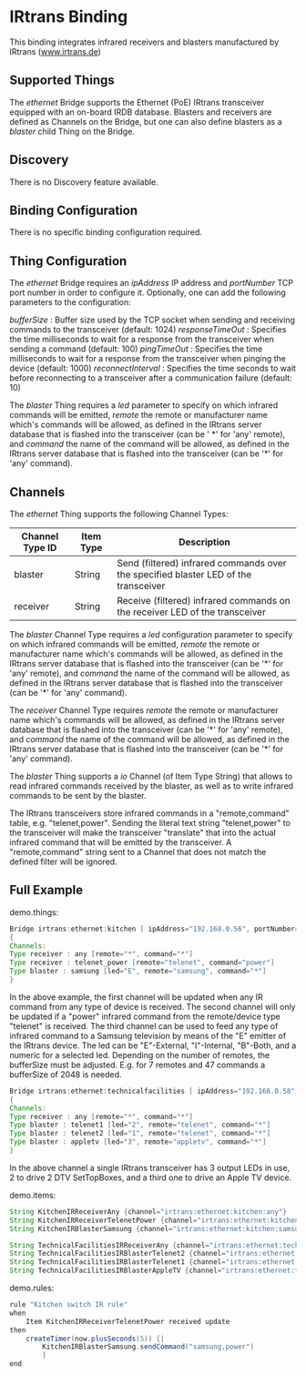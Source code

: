# IRtrans Binding

This binding integrates infrared receivers and blasters manufactured by IRtrans (www.irtrans.de)

## Supported Things

The _ethernet_ Bridge supports the Ethernet (PoE) IRtrans transceiver equipped with an on-board IRDB database. Blasters and receivers are defined as Channels on the Bridge, but one can also define blasters as a _blaster_ child Thing on the Bridge.

## Discovery

There is no Discovery feature available.

## Binding Configuration

There is no specific binding configuration required.

## Thing Configuration

The _ethernet_ Bridge requires an _ipAddress_ IP address and _portNumber_ TCP port number in order to configure it. Optionally, one can add the following parameters to the configuration:

_bufferSize_ : Buffer size used by the TCP socket when sending and receiving commands to the transceiver (default: 1024)
_responseTimeOut_ : Specifies the time milliseconds to wait for a response from the transceiver when sending a command (default: 100)
_pingTimeOut_ : Specifies the time milliseconds to wait for a response from the transceiver when pinging the device (default: 1000)
_reconnectInterval_ : Specifies the time seconds to wait before reconnecting to a transceiver after a communication failure (default: 10)

The _blaster_ Thing requires a _led_ parameter to specify on which infrared commands will be emitted, _remote_ the remote or manufacturer name which's commands will be allowed, as defined in the IRtrans server database that is flashed into the transceiver (can be ' \*' for 'any' remote), and _command_ the name of the command will be allowed, as defined in the IRtrans server database that is flashed into the transceiver (can be '*' for 'any' command).

## Channels

The _ethernet_ Thing supports the following Channel Types:

| Channel Type ID | Item Type | Description                                                                         |
|-----------------|-----------|-------------------------------------------------------------------------------------|
| blaster         | String    | Send (filtered) infrared commands over the specified blaster LED of the transceiver |
| receiver        | String    | Receive (filtered) infrared commands on the receiver LED of the transceiver         |

The _blaster_ Channel Type requires a _led_ configuration parameter to specify on which infrared commands will be emitted, _remote_ the remote or manufacturer name which's commands will be allowed, as defined in the IRtrans server database that is flashed into the transceiver (can be '\*' for 'any' remote), and _command_ the name of the command will be allowed, as defined in the IRtrans server database that is flashed into the transceiver (can be '*' for 'any' command).

The _receiver_ Channel Type requires _remote_ the remote or manufacturer name which's commands will be allowed, as defined in the IRtrans server database that is flashed into the transceiver (can be '\*' for 'any' remote), and _command_ the name of the command will be allowed, as defined in the IRtrans server database that is flashed into the transceiver (can be '*' for 'any' command).

The _blaster_ Thing supports a _io_ Channel (of Item Type String) that allows to read infrared commands received by the blaster, as well as to write infrared commands to be sent by the blaster.

The IRtrans transceivers store infrared commands in a "remote,command" table, e.g. "telenet,power". Sending the literal text string "telenet,power" to the transceiver will make the transceiver "translate" that into the actual infrared command that will be emitted by the transceiver.  A "remote,command" string sent to a Channel that does not match the defined filter will be ignored.

## Full Example

demo.things:

```java
Bridge irtrans:ethernet:kitchen [ ipAddress="192.168.0.56", portNumber=21000, bufferSize=1024, responseTimeOut=100, pingTimeOut=2000, reconnectInterval=10 ]
{
Channels:
Type receiver : any [remote="*", command="*"]
Type receiver : telenet_power [remote="telenet", command="power"]
Type blaster : samsung [led="E", remote="samsung", command="*"]
}
```

In the above example, the first channel will be updated when any IR command from any type of device is received. The second channel will only be updated if a "power" infrared command from the remote/device type "telenet" is received. The third channel can be used to feed any type of infrared command to a Samsung television by means of the "E" emitter of the IRtrans device.
The led can be "E"-External, "I"-Internal, "B"-Both, and a numeric for a selected led.
Depending on the number of remotes, the bufferSize must be adjusted. E.g. for 7 remotes and 47 commands a bufferSize of 2048 is needed.

```java
Bridge irtrans:ethernet:technicalfacilities [ ipAddress="192.168.0.58", portNumber=21000, bufferSize=1024, responseTimeOut=100, pingTimeOut=2000, reconnectInterval=10 ]
{
Channels:
Type receiver : any [remote="*", command="*"]
Type blaster : telenet1 [led="2", remote="telenet", command="*"]
Type blaster : telenet2 [led="1", remote="telenet", command="*"]
Type blaster : appletv [led="3", remote="appletv", command="*"]
}
```

In the above channel a single IRtrans transceiver has 3 output LEDs in use, 2 to drive 2 DTV SetTopBoxes, and a third one to drive an Apple TV device.

demo.items:

```java
String KitchenIRReceiverAny {channel="irtrans:ethernet:kitchen:any"}
String KitchenIRReceiverTelenetPower {channel="irtrans:ethernet:kitchen:telenet_power"}
String KitchenIRBlasterSamsung {channel="irtrans:ethernet:kitchen:samsung"}

String TechnicalFacilitiesIRReceiverAny {channel="irtrans:ethernet:technicalfacilities:any"}
String TechnicalFacilitiesIRBlasterTelenet2 {channel="irtrans:ethernet:technicalfacilities:telenet2"}
String TechnicalFacilitiesIRBlasterTelenet1 {channel="irtrans:ethernet:technicalfacilities:telenet1"}
String TechnicalFacilitiesIRBlasterAppleTV {channel="irtrans:ethernet:technicalfacilities:appletv"}
```

demo.rules:

```java
rule "Kitchen switch IR rule"
when
    Item KitchenIRReceiverTelenetPower received update
then
    createTimer(now.plusSeconds(5)) [|
        KitchenIRBlasterSamsung.sendCommand("samsung,power")
        ]
end
```

